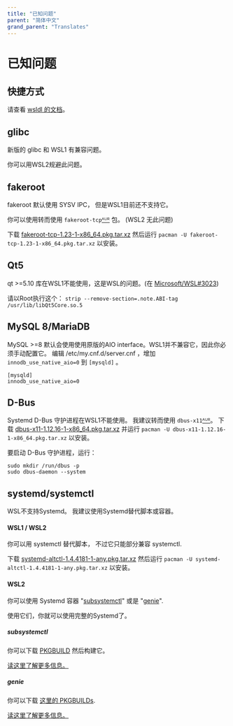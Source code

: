```yaml
---
title: "已知问题"
parent: "简体中文"
grand_parent: "Translates"
---
```

# 已知问题

## 快捷方式
请查看 [wsldl 的文档](https://git.io/wsldl-doc)。

## glibc
新版的 glibc 和 WSL1 有兼容问题。

你可以用WSL2规避此问题。
<!--
Old version of `ArchWSL`(<17121600) uses patched `glibc` named `glibc-wsl`. Because old version of it has bug in `spawni.c`.

It has been fixed in the official glibc package (=> 2.26-7).

For that reason **no patched glibc is needed anymore**.
-->

## fakeroot
fakeroot 默认使用 SYSV IPC，
但是WSL1目前还不支持它。

你可以使用转而使用 `fakeroot-tcp`[ᴬᵁᴿ](https://aur.archlinux.org/packages/fakeroot-tcp/) 包。 (WSL2 无此问题)

下载 [fakeroot-tcp-1.23-1-x86_64.pkg.tar.xz](https://github.com/yuk7/arch-prebuilt/releases/download/18082100/fakeroot-tcp-1.23-1-x86_64.pkg.tar.xz) 然后运行 ```pacman -U fakeroot-tcp-1.23-1-x86_64.pkg.tar.xz``` 以安装。

## Qt5
qt >=5.10 库在WSL1不能使用，这是WSL的问题。(在 [Microsoft/WSL#3023](https://github.com/Microsoft/WSL/issues/3023))

请以Root执行这个：
```strip --remove-section=.note.ABI-tag /usr/lib/libQt5Core.so.5```

## MySQL 8/MariaDB
MySQL >=8 默认会使用使用原版的AIO interface。WSL1并不兼容它，因此你必须手动配置它。
编辑 /etc/my.cnf.d/server.cnf ，增加 `innodb_use_native_aio=0` 到 `[mysqld]` 。


```
[mysqld]
innodb_use_native_aio=0
```

## D-Bus
Systemd D-Bus 守护进程在WSL1不能使用。
我建议转而使用 `dbus-x11`[ᴬᵁᴿ](https://aur.archlinux.org/packages/dbus-x11/)。
下载 [dbus-x11-1.12.16-1-x86_64.pkg.tar.xz](https://github.com/yuk7/arch-prebuilt/releases/download/20051200/dbus-x11-1.12.16-1-x86_64.pkg.tar.xz) 并运行 ```pacman -U dbus-x11-1.12.16-1-x86_64.pkg.tar.xz``` 以安装。

要启动 D-Bus 守护进程，运行：
```
sudo mkdir /run/dbus -p
sudo dbus-daemon --system
```

## systemd/systemctl
WSL不支持Systemd。
我建议使用Systemd替代脚本或容器。

#### WSL1 / WSL2
你可以用 systemctl 替代脚本，
不过它只能部分兼容 systemctl.

下载 [systemd-altctl-1.4.4181-1-any.pkg.tar.xz](https://github.com/yuk7/arch-systemctl-alt/releases/download/1.4.4181-1/systemd-altctl-1.4.4181-1-any.pkg.tar.xz) 然后运行 ```pacman -U systemd-altctl-1.4.4181-1-any.pkg.tar.xz``` 以安装。

#### WSL2
你可以使用 Systemd 容器 "[subsystemctl](https://github.com/sorah/subsystemctl)" 或是 "[genie](https://github.com/arkane-systems/genie)".

使用它们，你就可以使用完整的Systemd了。

##### subsystemctl
你可以下载 [PKGBUILD](https://raw.githubusercontent.com/sorah/arch.sorah.jp/master/aur-sorah/PKGBUILDs/subsystemctl/PKGBUILD) 然后构建它。

[读这里了解更多信息。](https://github.com/sorah/subsystemctl#usage)

##### genie
你可以下载 [这里的 PKGBUILDs](https://gist.github.com/arlllk/7001c521de601f01735af5ca440f03ae).

[读这里了解更多信息。](https://github.com/arkane-systems/genie#usage)
